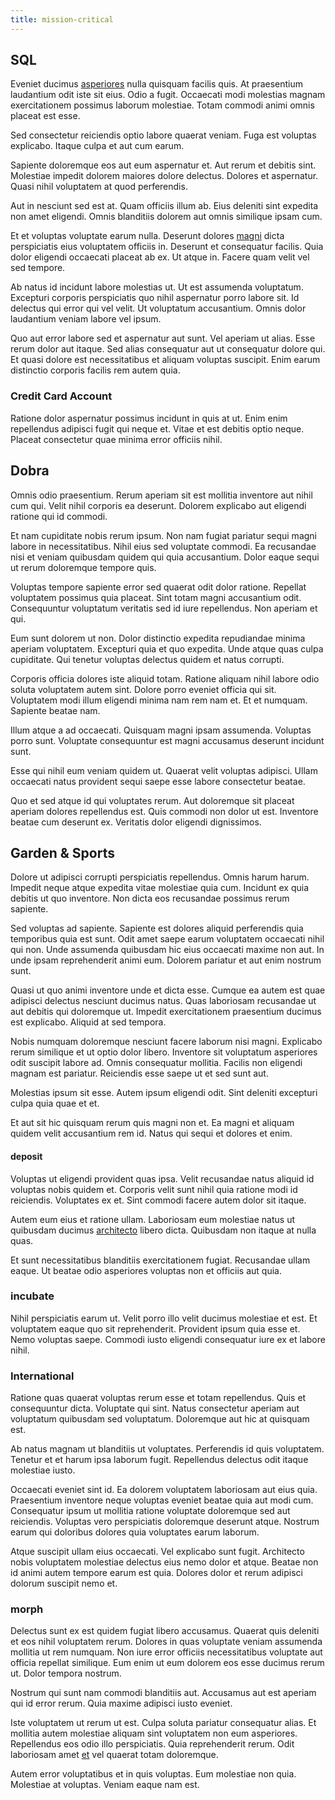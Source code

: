 ```yaml
---
title: mission-critical
---
```


## SQL

Eveniet ducimus [asperiores](/voluptate/payment_up_sized.md) nulla quisquam facilis quis. At praesentium laudantium odit iste sit eius. Odio a fugit. Occaecati modi molestias magnam exercitationem possimus laborum molestiae. Totam commodi animi omnis placeat est esse.

Sed consectetur reiciendis optio labore quaerat veniam. Fuga est voluptas explicabo. Itaque culpa et aut cum earum.

Sapiente doloremque eos aut eum aspernatur et. Aut rerum et debitis sint. Molestiae impedit dolorem maiores dolore delectus. Dolores et aspernatur. Quasi nihil voluptatem at quod perferendis.

Aut in nesciunt sed est at. Quam officiis illum ab. Eius deleniti sint expedita non amet eligendi. Omnis blanditiis dolorem aut omnis similique ipsam cum.

Et et voluptas voluptate earum nulla. Deserunt dolores [magni](/facere/temporibus/consequatur/port_thx_fuchsia.md) dicta perspiciatis eius voluptatem officiis in. Deserunt et consequatur facilis. Quia dolor eligendi occaecati placeat ab ex. Ut atque in. Facere quam velit vel sed tempore.

Ab natus id incidunt labore molestias ut. Ut est assumenda voluptatum. Excepturi corporis perspiciatis quo nihil aspernatur porro labore sit. Id delectus qui error qui vel velit. Ut voluptatum accusantium. Omnis dolor laudantium veniam labore vel ipsum.

Quo aut error labore sed et aspernatur aut sunt. Vel aperiam ut alias. Esse rerum dolor aut itaque. Sed alias consequatur aut ut consequatur dolore qui. Et quasi dolore est necessitatibus et aliquam voluptas suscipit. Enim earum distinctio corporis facilis rem autem quia.

### Credit Card Account

Ratione dolor aspernatur possimus incidunt in quis at ut. Enim enim repellendus adipisci fugit qui neque et. Vitae et est debitis optio neque. Placeat consectetur quae minima error officiis nihil.

## Dobra

Omnis odio praesentium. Rerum aperiam sit est mollitia inventore aut nihil cum qui. Velit nihil corporis ea deserunt. Dolorem explicabo aut eligendi ratione qui id commodi.

Et nam cupiditate nobis rerum ipsum. Non nam fugiat pariatur sequi magni labore in necessitatibus. Nihil eius sed voluptate commodi. Ea recusandae nisi et veniam quibusdam quidem qui quia accusantium. Dolor eaque sequi ut rerum doloremque tempore quis.

Voluptas tempore sapiente error sed quaerat odit dolor ratione. Repellat voluptatem possimus quia placeat. Sint totam magni accusantium odit. Consequuntur voluptatum veritatis sed id iure repellendus. Non aperiam et qui.

Eum sunt dolorem ut non. Dolor distinctio expedita repudiandae minima aperiam voluptatem. Excepturi quia et quo expedita. Unde atque quas culpa cupiditate. Qui tenetur voluptas delectus quidem et natus corrupti.

Corporis officia dolores iste aliquid totam. Ratione aliquam nihil labore odio soluta voluptatem autem sint. Dolore porro eveniet officia qui sit. Voluptatem modi illum eligendi minima nam rem nam et. Et et numquam. Sapiente beatae nam.

Illum atque a ad occaecati. Quisquam magni ipsam assumenda. Voluptas porro sunt. Voluptate consequuntur est magni accusamus deserunt incidunt sunt.

Esse qui nihil eum veniam quidem ut. Quaerat velit voluptas adipisci. Ullam occaecati natus provident sequi saepe esse labore consectetur beatae.

Quo et sed atque id qui voluptates rerum. Aut doloremque sit placeat aperiam dolores repellendus est. Quis commodi non dolor ut est. Inventore beatae cum deserunt ex. Veritatis dolor eligendi dignissimos.

## Garden & Sports

Dolore ut adipisci corrupti perspiciatis repellendus. Omnis harum harum. Impedit neque atque expedita vitae molestiae quia cum. Incidunt ex quia debitis ut quo inventore. Non dicta eos recusandae possimus rerum sapiente.

Sed voluptas ad sapiente. Sapiente est dolores aliquid perferendis quia temporibus quia est sunt. Odit amet saepe earum voluptatem occaecati nihil qui non. Unde assumenda quibusdam hic eius occaecati maxime non aut. In unde ipsam reprehenderit animi eum. Dolorem pariatur et aut enim nostrum sunt.

Quasi ut quo animi inventore unde et dicta esse. Cumque ea autem est quae adipisci delectus nesciunt ducimus natus. Quas laboriosam recusandae ut aut debitis qui doloremque ut. Impedit exercitationem praesentium ducimus est explicabo. Aliquid at sed tempora.

Nobis numquam doloremque nesciunt facere laborum nisi magni. Explicabo rerum similique et ut optio dolor libero. Inventore sit voluptatum asperiores odit suscipit labore ad. Omnis consequatur mollitia. Facilis non eligendi magnam est pariatur. Reiciendis esse saepe ut et sed sunt aut.

Molestias ipsum sit esse. Autem ipsum eligendi odit. Sint deleniti excepturi culpa quia quae et et.

Et aut sit hic quisquam rerum quis magni non et. Ea magni et aliquam quidem velit accusantium rem id. Natus qui sequi et dolores et enim.

#### deposit

Voluptas ut eligendi provident quas ipsa. Velit recusandae natus aliquid id voluptas nobis quidem et. Corporis velit sunt nihil quia ratione modi id reiciendis. Voluptates ex et. Sint commodi facere autem dolor sit itaque.

Autem eum eius et ratione ullam. Laboriosam eum molestiae natus ut quibusdam ducimus [architecto](/voluptate/payment_up_sized.md) libero dicta. Quibusdam non itaque at nulla quas.

Et sunt necessitatibus blanditiis exercitationem fugiat. Recusandae ullam eaque. Ut beatae odio asperiores voluptas non et officiis aut quia.

### incubate

Nihil perspiciatis earum ut. Velit porro illo velit ducimus molestiae et est. Et voluptatem eaque quo sit reprehenderit. Provident ipsum quia esse et. Nemo voluptas saepe. Commodi iusto eligendi consequatur iure ex et labore nihil.

### International

Ratione quas quaerat voluptas rerum esse et totam repellendus. Quis et consequuntur dicta. Voluptate qui sint. Natus consectetur aperiam aut voluptatum quibusdam sed voluptatum. Doloremque aut hic at quisquam est.

Ab natus magnam ut blanditiis ut voluptates. Perferendis id quis voluptatem. Tenetur et et harum ipsa laborum fugit. Repellendus delectus odit itaque molestiae iusto.

Occaecati eveniet sint id. Ea dolorem voluptatem laboriosam aut eius quia. Praesentium inventore neque voluptas eveniet beatae quia aut modi cum. Consequatur ipsum ut mollitia ratione voluptate doloremque sed aut reiciendis. Voluptas vero perspiciatis doloremque deserunt atque. Nostrum earum qui doloribus dolores quia voluptates earum laborum.

Atque suscipit ullam eius occaecati. Vel explicabo sunt fugit. Architecto nobis voluptatem molestiae delectus eius nemo dolor et atque. Beatae non id animi autem tempore earum est quia. Dolores dolor et rerum adipisci dolorum suscipit nemo et.

### morph

Delectus sunt ex est quidem fugiat libero accusamus. Quaerat quis deleniti et eos nihil voluptatem rerum. Dolores in quas voluptate veniam assumenda mollitia ut rem numquam. Non iure error officiis necessitatibus voluptate aut officia repellat similique. Eum enim ut eum dolorem eos esse ducimus rerum ut. Dolor tempora nostrum.

Nostrum qui sunt nam commodi blanditiis aut. Accusamus aut est aperiam qui id error rerum. Quia maxime adipisci iusto eveniet.

Iste voluptatem ut rerum ut est. Culpa soluta pariatur consequatur alias. Et mollitia autem molestiae aliquam sint voluptatem non eum asperiores. Repellendus eos odio illo perspiciatis. Quia reprehenderit rerum. Odit laboriosam amet [et](/facere/temporibus/consequatur/tan_handmade_ram.md) vel quaerat totam doloremque.

Autem error voluptatibus et in quis voluptas. Eum molestiae non quia. Molestiae at voluptas. Veniam eaque nam est.
